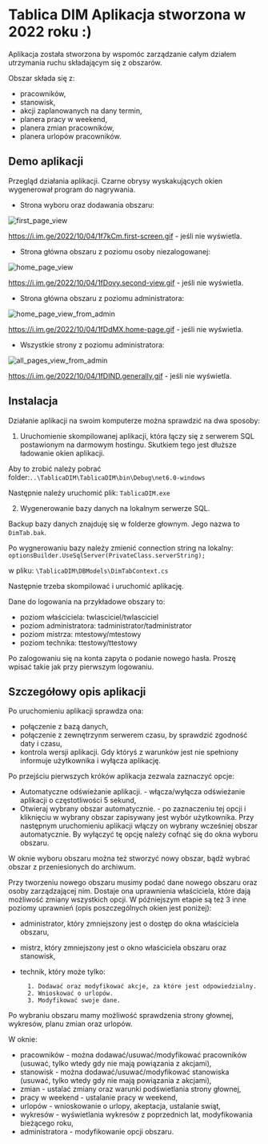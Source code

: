 
# Tablica DIM Aplikacja stworzona w 2022 roku :)
Aplikacja została stworzona by wspomóc zarządzanie całym działem utrzymania ruchu 
składającym się z obszarów.

Obszar składa się z:
- pracowników,
- stanowisk,
- akcji zaplanowanych na dany termin,
- planera pracy w weekend,
- planera zmian pracowników,
- planera urlopów pracowników.
## Demo aplikacji
Przegląd działania aplikacji. Czarne obrysy wyskakujących okien wygenerował program do nagrywania.

- Strona wyboru oraz dodawania obszaru:

![first_page_view](https://i.im.ge/2022/10/04/1f7kCm.first-screen.gif)

https://i.im.ge/2022/10/04/1f7kCm.first-screen.gif - jeśli nie wyświetla.

- Strona główna obszaru z poziomu osoby niezalogowanej:

![home_page_view](https://i.im.ge/2022/10/04/1fDovy.second-view.gif)

https://i.im.ge/2022/10/04/1fDovy.second-view.gif - jeśli nie wyświetla.

- Strona główna obszaru z poziomu administratora:

![home_page_view_from_admin](https://i.im.ge/2022/10/04/1fDdMX.home-page.gif)

https://i.im.ge/2022/10/04/1fDdMX.home-page.gif - jeśli nie wyświetla.

- Wszystkie strony z poziomu administratora:

![all_pages_view_from_admin](https://i.im.ge/2022/10/04/1fDIND.generally.gif)

https://i.im.ge/2022/10/04/1fDIND.generally.gif - jeśli nie wyświetla.


## Instalacja
Działanie aplikacji na swoim komputerze można sprawdzić na dwa sposoby:
1) Uruchomienie skompilowanej aplikacji, która łączy się z serwerem SQL 
postawionym na darmowym hostingu. Skutkiem tego jest dłuższe ładowanie okien aplikacji.

Aby to zrobić należy pobrać folder:``..\TablicaDIM\TablicaDIM\bin\Debug\net6.0-windows`` 

Następnie należy uruchomić plik:
`TablicaDIM.exe`


2) Wygenerowanie bazy danych na lokalnym serwerze SQL.

Backup bazy danych znajduję się w folderze głownym. Jego nazwa to `DimTab.bak`.

Po wygnerowaniu bazy należy zmienić connection string na lokalny:
`optionsBuilder.UseSqlServer(PrivateClass.serverString);`

w pliku:
`\TablicaDIM\DBModels\DimTabContext.cs`

Następnie trzeba skompilować i uruchomić aplikację.

Dane do logowania na przykładowe obszary to:
- poziom właściciela: twlasciciel/twlasciciel
- poziom administratora:  tadministrator/tadministrator
- poziom mistrza: mtestowy/mtestowy
- poziom technika: ttestowy/ttestowy

Po zalogowaniu się na konta zapyta o podanie nowego hasła. Proszę wpisać takie jak przy pierwszym logowaniu.
## Szczegółowy opis aplikacji
Po uruchomieniu aplikacji sprawdza ona:
- połączenie z bazą danych,
- połączenie z zewnętrzynm serwerem czasu, by sprawdzić zgodność daty i czasu,
- kontrola wersji aplikacji.
Gdy któryś z warunków jest nie spełniony informuje użytkownika i wyłącza aplikację.

Po przejściu pierwszych króków aplikacja zezwala zaznaczyć opcje:
- Automatyczne odświeżanie aplikacji. - włącza/wyłącza odświeżanie aplikacji o częstotliwości 5 sekund,
- Otwieraj wybrany obszar automatycznie. - po zaznaczeniu tej opcji i kliknięciu w wybrany obszar zapisywany jest wybór użytkownika. Przy następnym uruchomieniu aplikacji włączy on wybrany wcześniej obszar automatycznie. By wyłączyć tę opcję należy cofnąć się do okna wyboru obszaru.

W oknie wyboru obszaru można też stworzyć nowy obszar, bądź wybrać obszar z przeniesionych do
archiwum.

Przy tworzeniu nowego obszaru musimy podać dane nowego obszaru oraz osoby zarządzającej nim. Dostaje ona uprawnienia właściciela, które
dają możliwość zmiany wszystkich opcji.
W późniejszym etapie są też 3 inne poziomy uprawnień (opis poszczególnych okien jest poniżej):
- administrator, który zmniejszony jest o dostęp do okna właściciela obszaru,
- mistrz, który zmniejszony jest o okno właściciela obszaru oraz stanowisk,
- technik, który może tylko:

        1. Dodawać oraz modyfikować akcje, za które jest odpowiedzialny.
        2. Wnioskować o urlopów.
        3. Modyfikować swoje dane.
Po wybraniu obszaru mamy możliwość sprawdzenia strony głownej, wykresów, planu zmian oraz urlopów.

W oknie:
- pracowników -  można dodawać/usuwać/modyfikować pracowników (usuwać, tylko wtedy gdy nie mają powiązania z akcjami),
- stanowisk - można dodawać/usuwać/modyfikować stanowiska (usuwać, tylko wtedy gdy nie mają powiązania z akcjami),
- zmian - ustalać zmiany oraz warunki podświetlania strony głownej,
- pracy w weekend - ustalanie pracy w weekend,
- urlopów - wnioskowanie o urlopy, akeptacja, ustalanie swiąt,
- wykresów - wyświetlania wykresów z poprzednich lat, modyfikowania bieżącego roku,
- administratora - modyfikowanie opcji obszaru.
